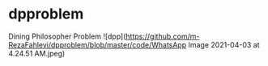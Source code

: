 # dpproblem
Dining Philosopher Problem
![dpp](https://github.com/m-RezaFahlevi/dpproblem/blob/master/code/WhatsApp Image 2021-04-03 at 4.24.51 AM.jpeg)
